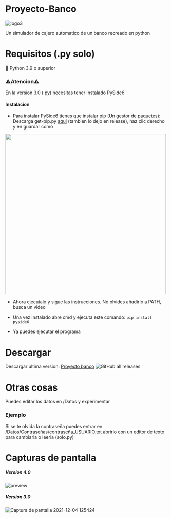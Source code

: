 # Proyecto-Banco
![logo3](https://user-images.githubusercontent.com/89478484/145417124-79100971-711c-4cba-ac95-21e6381db071.png)


Un simulador de cajero automatico de un banco recreado en python

# Requisitos (.py solo)
🐍 Python 3.9 o superior

### ⚠️Atencion⚠️
En la version 3.0 (.py) necesitas tener instalado PySide6

#### Instalacion
- Para instalar PySide6 tienes que instalar pip (Un gestor de paquetes): Descarga get-pip.py [aqui](https://bootstrap.pypa.io/get-pip.py) (tambien lo dejo en release), haz clic derecho y en guardar como
<img src="https://user-images.githubusercontent.com/89478484/144708729-2f2e74cf-8ebc-4895-80b1-c48a23a3414b.png" width="500">

- Ahora ejecutalo y sigue las instrucciones. No olvides añadirlo a PATH, busca un video

- Una vez instalado abre cmd y ejecuta este comando: ``pip install pyside6``

- Ya puedes ejecutar el programa


# Descargar
Descargar ultima version:
[Proyecto banco](https://github.com/Rasphy2009/Proyecto-Banco/releases/latest) ![GitHub all releases](https://img.shields.io/github/downloads/Rasphy2009/Proyecto-Banco/total?color=%2358cced&label=Descargas%20totales&logo=python&logoColor=%23FFFF00)

# Otras cosas
Puedes editar los datos en /Datos y experimentar

### Ejemplo
Si se te olvida la contraseña puedes entrar en /Datos/Contraseñas/contraseña_USUARIO.txt abrirlo con un editor de texto para cambiarla o leerla (solo.py)

# Capturas de pantalla
##### Version 4.0
![preview](https://user-images.githubusercontent.com/89478484/149630845-3b6bde3c-e8ae-4048-8806-462a063bd97f.png)

##### Version 3.0
![Captura de pantalla 2021-12-04 125424](https://user-images.githubusercontent.com/89478484/144708988-229ecc9c-dcd7-4b2c-bf02-667634d06da2.png)

